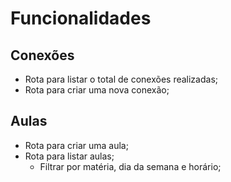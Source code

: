 # Funcionalidades

## Conexões

- Rota para listar o total de conexões realizadas;
- Rota para criar uma nova conexão;

## Aulas

- Rota para criar uma aula;
- Rota para listar aulas;
  - Filtrar por matéria, dia da semana e horário;

<!--
// HTTP -------------------------------------------------------------------
// Methods:

// GET: Buscar ou listar uma info.
// POST: Criar alguma nova info.
// PUT: Atualizar uma info. existente
// DELETE: Deletar uma info. existente

// Params:

// - request body: Dados para a criação ou aatualização de registro;
// - Route Params: Identificar qual recurso eu quero atualizar ou deletar;
// - Query Params: Paginação, filtro e ordenação

// DATABASE ---------------------------------------------------------------

// Migrations - controlam a versão do banco de dados
 -->
